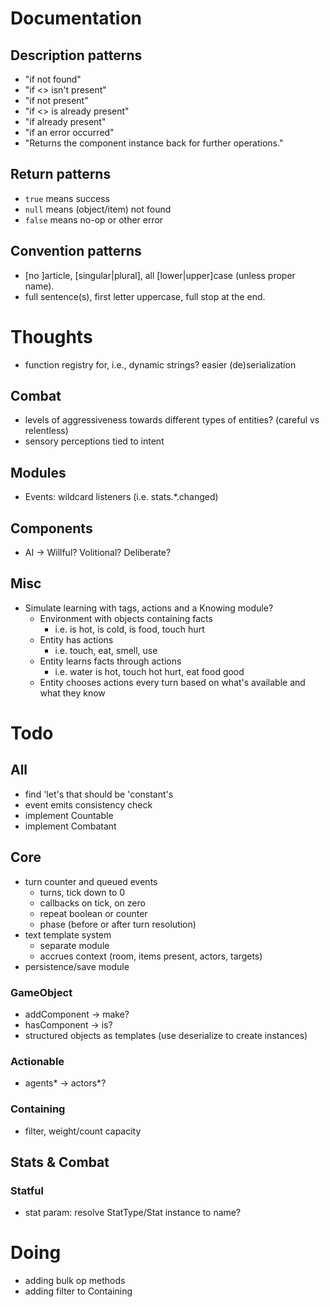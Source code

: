 # Documentation
## Description patterns
- "if not found"
- "if <> isn't present"
- "if not present"
- "if <> is already present"
- "if already present"
- "if an error occurred"
- "Returns the component instance back for further operations."
## Return patterns
- `true` means success
- `null` means (object/item) not found
- `false` means no-op or other error
## Convention patterns
- [no ]article, [singular|plural], all [lower|upper]case (unless proper name).
- full sentence(s), first letter uppercase, full stop at the end.


# Thoughts
- function registry for, i.e., dynamic strings? easier (de)serialization
## Combat
- levels of aggressiveness towards different types of entities? (careful vs relentless)
- sensory perceptions tied to intent
## Modules
- Events: wildcard listeners (i.e. stats.*.changed)
## Components
- AI -> Willful? Volitional? Deliberate?
## Misc
- Simulate learning with tags, actions and a Knowing module?
	- Environment with objects containing facts
		- i.e. is hot, is cold, is food, touch hurt
	- Entity has actions
		- i.e. touch, eat, smell, use
	- Entity learns facts through actions
		- i.e. water is hot, touch hot hurt, eat food good
	- Entity chooses actions every turn based on what's available and what they know

# Todo
## All
- find 'let's that should be 'constant's
- event emits consistency check
- implement Countable
- implement Combatant
## Core
- turn counter and queued events
	- turns, tick down to 0
	- callbacks on tick, on zero
	- repeat boolean or counter
	- phase (before or after turn resolution)
- text template system
	- separate module
	- accrues context (room, items present, actors, targets)
- persistence/save module
### GameObject
- addComponent -> make?
- hasComponent -> is?
- structured objects as templates (use deserialize to create instances)
### Actionable
- agents* -> actors*?
### Containing
- filter, weight/count capacity


## Stats & Combat
### Statful
- stat param: resolve StatType/Stat instance to name?

# Doing
- adding bulk op methods
- adding filter to Containing
